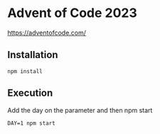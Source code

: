 # Advent of Code 2023
https://adventofcode.com/

## Installation
```npm install```

## Execution
Add the day on the parameter and then npm start

```DAY=1 npm start```
